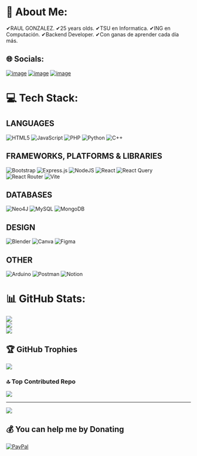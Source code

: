 # 💫 About Me:
✔RAUL GONZALEZ.
✔25 years olds.
✔TSU en Informatica.
✔ING en Computación.
✔Backend Developer.
✔Con ganas de aprender cada día más.
<br>


## 🌐 Socials:
[![image](https://img.shields.io/badge/LinkedIn-0077B5?style=for-the-badge&logo=linkedin&logoColor=white)](https://www.linkedin.com/in/raul-gonzalez-08b090152/)
[![image](https://img.shields.io/badge/Instagram-E4405F?style=for-the-badge&logo=instagram&logoColor=white)](https://www.instagram.com/raulgonzalezdelscj/)
[![image](https://img.shields.io/badge/Gmail-D14836?style=for-the-badge&logo=gmail&logoColor=white)](mailto:radscjggdiosteama@gmail.com)
# 💻 Tech Stack:
## LANGUAGES
![HTML5](https://img.shields.io/badge/html5-%23E34F26.svg?style=plastic&logo=html5&logoColor=white) ![JavaScript](https://img.shields.io/badge/javascript-%23323330.svg?style=plastic&logo=javascript&logoColor=%23F7DF1E) ![PHP](https://img.shields.io/badge/php-%23777BB4.svg?style=plastic&logo=php&logoColor=white) ![Python](https://img.shields.io/badge/python-3670A0?style=plastic&logo=python&logoColor=ffdd54) ![C++](https://img.shields.io/badge/c++-%2300599C.svg?style=plastic&logo=c%2B%2B&logoColor=white) 
## FRAMEWORKS, PLATFORMS & LIBRARIES
![Bootstrap](https://img.shields.io/badge/bootstrap-%238511FA.svg?style=plastic&logo=bootstrap&logoColor=white) ![Express.js](https://img.shields.io/badge/express.js-%23404d59.svg?style=plastic&logo=express&logoColor=%2361DAFB) ![NodeJS](https://img.shields.io/badge/node.js-6DA55F?style=plastic&logo=node.js&logoColor=white) ![React](https://img.shields.io/badge/react-%2320232a.svg?style=plastic&logo=react&logoColor=%2361DAFB) ![React Query](https://img.shields.io/badge/-React%20Query-FF4154?style=plastic&logo=react%20query&logoColor=white) ![React Router](https://img.shields.io/badge/React_Router-CA4245?style=plastic&logo=react-router&logoColor=white) ![Vite](https://img.shields.io/badge/vite-%23646CFF.svg?style=plastic&logo=vite&logoColor=white) 
## DATABASES
![Neo4J](https://img.shields.io/badge/Neo4j-008CC1?style=plastic&logo=neo4j&logoColor=white) ![MySQL](https://img.shields.io/badge/mysql-%2300000f.svg?style=plastic&logo=mysql&logoColor=white) ![MongoDB](https://img.shields.io/badge/MongoDB-%234ea94b.svg?style=plastic&logo=mongodb&logoColor=white)
## DESIGN
![Blender](https://img.shields.io/badge/blender-%23F5792A.svg?style=plastic&logo=blender&logoColor=white) ![Canva](https://img.shields.io/badge/Canva-%2300C4CC.svg?style=plastic&logo=Canva&logoColor=white) ![Figma](https://img.shields.io/badge/figma-%23F24E1E.svg?style=plastic&logo=figma&logoColor=white) 
## OTHER
![Arduino](https://img.shields.io/badge/-Arduino-00979D?style=plastic&logo=Arduino&logoColor=white) ![Postman](https://img.shields.io/badge/Postman-FF6C37?style=plastic&logo=postman&logoColor=white) ![Notion](https://img.shields.io/badge/Notion-%23000000.svg?style=plastic&logo=notion&logoColor=white)
# 📊 GitHub Stats:
![](https://github-readme-stats.vercel.app/api?username=Raulscj&theme=vue-dark&hide_border=true&include_all_commits=true&count_private=false)<br/>
![](https://github-readme-streak-stats.herokuapp.com/?user=Raulscj&theme=vue-dark&hide_border=true)<br/>
![](https://github-readme-stats.vercel.app/api/top-langs/?username=Raulscj&theme=vue-dark&hide_border=true&include_all_commits=true&count_private=false&layout=compact)

## 🏆 GitHub Trophies
![](https://github-profile-trophy.vercel.app/?username=Raulscj&theme=radical&no-frame=true&no-bg=true&margin-w=4)

### 🔝 Top Contributed Repo
![](https://github-contributor-stats.vercel.app/api?username=Raulscj&limit=5&theme=onedark&combine_all_yearly_contributions=true)

---
[![](https://visitcount.itsvg.in/api?id=Raulscj&icon=9&color=0)](https://visitcount.itsvg.in)

  ## 💰 You can help me by Donating
  [![PayPal](https://img.shields.io/badge/PayPal-00457C?style=for-the-badge&logo=paypal&logoColor=white)](https://paypal.me/Paypal) 

  
<!-- Proudly created with GPRM ( https://gprm.itsvg.in ) -->
